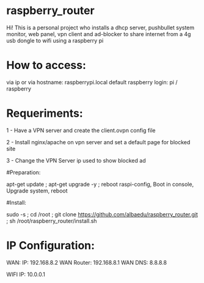 # raspberry_router

Hi! This is a personal project who installs a dhcp server, pushbullet system monitor, web panel, vpn client and ad-blocker to share internet from a 4g usb dongle to wifi using a raspberry pi

# How to access:
via ip or via hostname: raspberrypi.local
default raspberry login: pi / raspberry

# Requeriments:

1 - Have a VPN server and create the client.ovpn config file

2 - Install nginx/apache on vpn server and set a default page for blocked site

3 - Change the VPN Server ip used to show blocked ad

#Preparation:

apt-get update ; apt-get upgrade -y ; reboot
raspi-config, Boot in console, Upgrade system, reboot

#Install:

sudo -s ; cd /root ; git clone https://github.com/albaedu/raspberry_router.git ; sh /root/raspberry_router/install.sh

# IP Configuration:

WAN: IP: 192.168.8.2
WAN Router: 192.168.8.1
WAN DNS: 8.8.8.8

WIFI IP: 10.0.0.1
